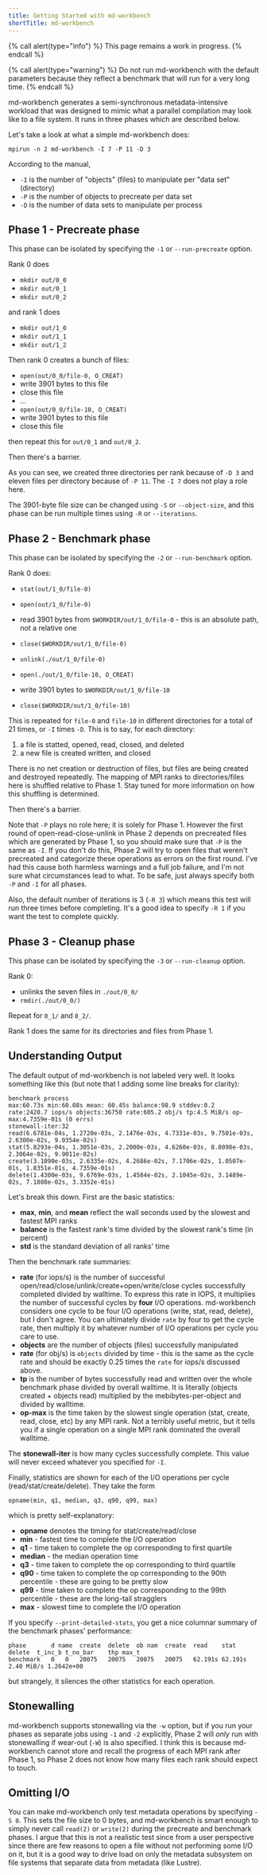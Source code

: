 ```yaml
---
title: Getting Started with md-workbench
shortTitle: md-workbench
---
```


{% call alert(type="info") %}
This page remains a work in progress.
{% endcall %}

{% call alert(type="warning") %}
Do not run md-workbench with the default parameters because they reflect a
benchmark that will run for a very long time.
{% endcall %}

md-workbench generates a semi-synchronous metadata-intensive workload that was
designed to mimic what a parallel compilation may look like to a file system.
It runs in three phases which are described below.

Let's take a look at what a simple md-workbench does:

    mpirun -n 2 md-workbench -I 7 -P 11 -D 3

According to the manual,

- `-I` is the number of "objects" (files) to manipulate per "data set" (directory)
- `-P` is the number of objects to precreate per data set
- `-D` is the number of data sets to manipulate per process

## Phase 1 - Precreate phase

This phase can be isolated by specifying the `-1` or `--run-precreate` option.

Rank 0 does

- `mkdir out/0_0`
- `mkdir out/0_1`
- `mkdir out/0_2`

and rank 1 does

- `mkdir out/1_0`
- `mkdir out/1_1`
- `mkdir out/1_2`

Then rank 0 creates a bunch of files:

- `open(out/0_0/file-0, O_CREAT)`
- write 3901 bytes to this file
- close this file
- ...
- `open(out/0_0/file-10, O_CREAT)`
- write 3901 bytes to this file
- close this file

then repeat this for `out/0_1` and `out/0_2`.

Then there's a barrier.

As you can see, we created three directories per rank because of `-D 3` and
eleven files per directory because of `-P 11`.  The `-I 7` does not play a role
here.

The 3901-byte file size can be changed using `-S` or `--object-size`, and this
phase can be run multiple times using `-R` or `--iterations`.

## Phase 2 - Benchmark phase

This phase can be isolated by specifying the `-2` or `--run-benchmark` option.

Rank 0 does:

- `stat(out/1_0/file-0)`
- `open(out/1_0/file-0)`
- read 3901 bytes from `$WORKDIR/out/1_0/file-0` - this is an absolute path,
  not a relative one
- `close($WORKDIR/out/1_0/file-0)`
- `unlink(./out/1_0/file-0)`

- `open(./out/1_0/file-10, O_CREAT)`
- write 3901 bytes to `$WORKDIR/out/1_0/file-10`
- `close($WORKDIR/out/1_0/file-10)`

This is repeated for `file-0` and `file-10` in different directories for a total
of 21 times, or `-I` times `-D`.  This is to say, for each directory:

1. a file is statted, opened, read, closed, and deleted
2. a new file is created written, and closed

There is no net creation or destruction of files, but files are being created
and destroyed repeatedly.  The mapping of MPI ranks to directories/files here is
shuffled relative to Phase 1.  Stay tuned for more information on how this
shuffling is determined.

Then there's a barrier.

Note that `-P` plays no role here; it is solely for Phase 1.  However the first
round of open-read-close-unlink in Phase 2 depends on precreated files which are
generated by Phase 1, so you should make sure that `-P` is the same as `-I`.  If
you don't do this, Phase 2 will try to open files that weren't precreated and
categorize these operations as errors on the first round.  I've had this cause
both harmless warnings and a full job failure, and I'm not sure what
circumstances lead to what.  To be safe, just always specify both `-P` and `-I`
for all phases.

Also, the default number of iterations is 3 (`-R 3`) which means this test
will run three times before completing.  It's a good idea to specify `-R 1` if
you want the test to complete quickly.

## Phase 3 - Cleanup phase

This phase can be isolated by specifying the `-3` or `--run-cleanup` option.

Rank 0:

- unlinks the seven files in `./out/0_0/`
- `rmdir(./out/0_0/)`

Repeat for `0_1/` and `0_2/`.

Rank 1 does the same for its directories and files from Phase 1.

## Understanding Output

The default output of md-workbench is not labeled very well.  It looks something
like this (but note that I adding some line breaks for clarity):

```
benchmark process
max:60.73s min:60.08s mean: 60.45s balance:98.9 stddev:0.2
rate:2420.7 iops/s objects:36750 rate:605.2 obj/s tp:4.5 MiB/s op-max:4.7359e-01s (0 errs)
stonewall-iter:32
read(6.6781e-04s, 1.2720e-03s, 2.1476e-03s, 4.7331e-03s, 9.7501e-03s, 2.6300e-02s, 9.0354e-02s)
stat(5.8293e-04s, 1.3051e-03s, 2.2000e-03s, 4.6260e-03s, 8.8098e-03s, 2.3064e-02s, 9.9011e-02s)
create(3.1090e-03s, 2.6335e-02s, 4.2686e-02s, 7.1706e-02s, 1.0507e-01s, 1.8351e-01s, 4.7359e-01s)
delete(1.4300e-03s, 9.6769e-03s, 1.4584e-02s, 2.1045e-02s, 3.1489e-02s, 7.1808e-02s, 3.3352e-01s)
```

Let's break this down.  First are the basic statistics:

- **max**, **min**, and **mean** reflect the wall seconds used by the slowest and fastest MPI ranks
- **balance** is the fastest rank's time divided by the slowest rank's time (in percent)
- **std** is the standard deviation of all ranks' time

Then the benchmark rate summaries:

- **rate** (for iops/s) is the number of successful open/read/close/unlink/create+open/write/close
  cycles successfully completed divided by walltime.  To express this rate in
  IOPS, it multiplies the number of successful cycles by **four** I/O
  operations.  md-workbench considers one cycle to be four I/O operations
  (write, stat, read, delete), but I don't agree.  You can ultimately divide
  `rate` by four to get the cycle rate, then multiply it by whatever number of
  I/O operations per cycle you care to use.  
- **objects** are the number of objects (files) successfully manipulated
- **rate** (for obj/s) is `objects` divided by time - this is the same as the
  cycle rate and should be exactly 0.25 times the `rate` for iops/s discussed
  above.
- **tp** is the number of bytes successfully read and written over the whole
  benchmark phase divided by overall walltime.  It is literally (objects created
  \+ objects read) multiplied by the mebibytes-per-object and divided by
  walltime.
- **op-max** is the time taken by the slowest single operation (stat, create,
  read, close, etc) by any MPI rank.  Not a terribly useful metric, but it tells
  you if a single operation on a single MPI rank dominated the overall walltime.

The **stonewall-iter** is how many cycles successfully complete.  This value will
never exceed whatever you specified for `-I`.

Finally, statistics are shown for each of the I/O operations per cycle
(read/stat/create/delete).  They take the form

```
opname(min, q1, median, q3, q90, q99, max)
```

which is pretty self-explanatory:

- **opname** denotes the timing for stat/create/read/close
- **min** - fastest time to complete the I/O operation
- **q1** - time taken to complete the op corresponding to first quartile
- **median** - the median operation time
- **q3** - time taken to complete the op corresponding to third quartile
- **q90** - time taken to complete the op corresponding to the 90th percentile - these are going to be pretty slow
- **q99** - time taken to complete the op corresponding to the 99th percentile - these are the long-tail stragglers
- **max** - slowest time to complete the I/O operation

If you specify `--print-detailed-stats`, you get a nice columnar summary of the
benchmark phases' performance:

```
phase       d name  create  delete  ob nam  create  read    stat    delete  t_inc_b t_no_bar    thp max_t
benchmark   0   0   20075   20075   20075   20075   62.191s 62.191s 2.40 MiB/s 1.2642e+00
```

but strangely, it silences the other statistics for each operation.

## Stonewalling

md-workbench supports stonewalling via the `-w` option, but if you run your
phases as separate jobs using `-1` and `-2` explicitly, Phase 2 will _only_ run
with stonewalling if wear-out (`-W`) is also specified.  I think this is because
md-workbench cannot store and recall the progress of each MPI rank after Phase
1, so Phase 2 does not know how many files each rank should expect to touch.

## Omitting I/O

You can make md-workbench only test metadata operations by specifying `-S 0`.
This sets the file size to 0 bytes, and md-workbench is smart enough to simply
never call `read(2)` or `write(2)` during the precreate and benchmark phases.
I argue that this is not a realistic test since from a user perspective since
there are few reasons to open a file without not performing some I/O on it, but
it is a good way to drive load on only the metadata subsystem on file systems
that separate data from metadata (like Lustre).
